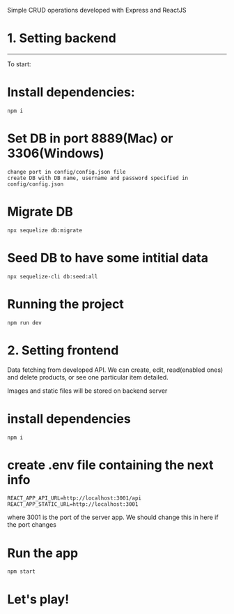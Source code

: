 Simple CRUD operations developed with Express and ReactJS

# 1. Setting backend

---

To start:

# Install dependencies:

    npm i

# Set DB in port 8889(Mac) or 3306(Windows)

    change port in config/config.json file
    create DB with DB name, username and password specified in config/config.json

# Migrate DB

    npx sequelize db:migrate

# Seed DB to have some intitial data

    npx sequelize-cli db:seed:all

# Running the project

    npm run dev

# 2. Setting frontend

Data fetching from developed API. We can create, edit, read(enabled ones) and delete products, or see one particular item detailed. 

Images and static files will be stored on backend server 

# install dependencies

    npm i

# create .env file containing the next info

    REACT_APP_API_URL=http://localhost:3001/api
    REACT_APP_STATIC_URL=http://localhost:3001

where 3001 is the port of the server app. We should change this in here if the port changes

# Run the app

    npm start

# Let's play!
